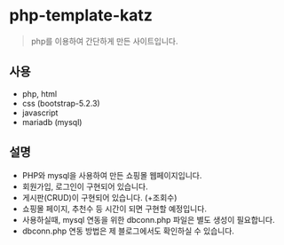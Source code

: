 # php-template-katz

> php를 이용하여 간단하게 만든 사이트입니다.

## 사용

- php, html
- css (bootstrap-5.2.3)
- javascript
- mariadb (mysql)

## 설명

- PHP와 mysql을 사용하여 만든 쇼핑몰 웹페이지입니다.
- 회원가입, 로그인이 구현되어 있습니다.
- 게시판(CRUD)이 구현되어 있습니다. (+조회수)
- 쇼핑몰 페이지, 추천수 등 시간이 되면 구현할 예정입니다.
- 사용하실때, mysql 연동을 위한 dbconn.php 파일은 별도 생성이 필요합니다.
- dbconn.php 연동 방법은 제 블로그에서도 확인하실 수 있습니다.
